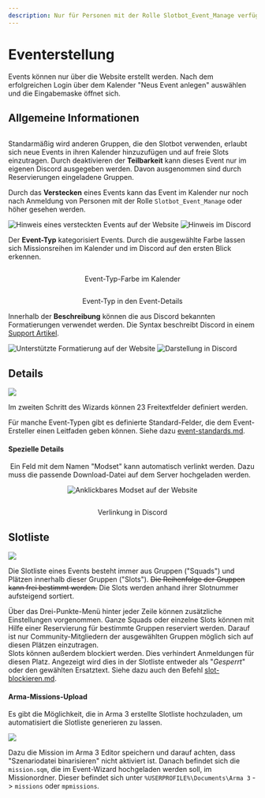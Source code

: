 ```yaml
---
description: Nur für Personen mit der Rolle Slotbot_Event_Manage verfügbar
---
```


# Eventerstellung

Events können nur über die Website erstellt werden. Nach dem erfolgreichen Login über dem Kalender "Neus Event anlegen" auswählen und die Eingabemaske öffnet sich.

## Allgemeine Informationen

<figure><img src="../../.gitbook/assets/Slotbot-DE-EventWizard.png" alt=""><figcaption></figcaption></figure>

Standarmäßig wird anderen Gruppen, die den Slotbot verwenden, erlaubt sich neue Events in ihren Kalender hinzuzufügen und auf freie Slots einzutragen. Durch deaktivieren der **Teilbarkeit** kann dieses Event nur im eigenen Discord ausgegeben werden. Davon ausgenommen sind durch Reservierungen eingeladene Gruppen.

Durch das **Verstecken** eines Events kann das Event im Kalender nur noch nach Anmeldung von Personen mit der Rolle `Slotbot_Event_Manage` oder höher gesehen werden.

![Hinweis eines versteckten Events auf der Website](../../.gitbook/assets/Slotbot-DE-HiddenEvent-Details.png) ![Hinweis im Discord](../../.gitbook/assets/Slotbot-HiddenEvent-Discord.png)

Der **Event-Typ** kategorisiert Events. Durch die ausgewählte Farbe lassen sich Missionsreihen im Kalender und im Discord auf den ersten Blick erkennen.

<div align="center">

<figure><img src="../../.gitbook/assets/Slotbot-DE-EventType-Calendar.png" alt=""><figcaption><p>Event-Typ-Farbe im Kalender</p></figcaption></figure>

 

<figure><img src="../../.gitbook/assets/Slotbot-DE-EventType-Details.png" alt=""><figcaption><p>Event-Typ in den Event-Details</p></figcaption></figure>

</div>

Innerhalb der **Beschreibung** können die aus Discord bekannten Formatierungen verwendet werden. Die Syntax beschreibt Discord in einem [Support Artikel](https://support.discord.com/hc/de/articles/210298617-Markdown-Text-101-Chat-Formatierung-Fett-Kursiv-Unterstrichen-).

![Unterstützte Formatierung auf der Website](../../.gitbook/assets/Slotbot-DE-EventDescriptionMarkdown.png) ![Darstellung in Discord](../../.gitbook/assets/Slotbot-BeschreibungFormat-Discord.png)

## Details

![](../../.gitbook/assets/Sltobot-DE-EventWizard-Details.png)

Im zweiten Schritt des Wizards können 23 Freitextfelder definiert werden.

Für manche Event-Typen gibt es definierte Standard-Felder, die dem Event-Ersteller einen Leitfaden geben können. Siehe dazu [event-standards.md](event-standards.md "mention").

#### Spezielle Details

<img src="../../.gitbook/assets/Badge-Star.png" alt="" data-size="line"> Ein Feld mit dem Namen "Modset" kann automatisch verlinkt werden. Dazu muss die passende Download-Datei auf dem Server hochgeladen werden.

<div align="center">

<img src="../../.gitbook/assets/Slotbot-DE-EventDetails-ModsetDownload.png" alt="Anklickbares Modset auf der Website">

 

<figure><img src="../../.gitbook/assets/Slotbot-Modset-Discord.png" alt=""><figcaption><p>Verlinkung in Discord</p></figcaption></figure>

</div>

## Slotliste

![](../../.gitbook/assets/Slotbot-DE-EventWizard-Slotlist.png)

Die Slotliste eines Events besteht immer aus Gruppen ("Squads") und Plätzen innerhalb dieser Gruppen ("Slots"). ~~Die Reihenfolge der Gruppen kann frei bestimmt werden.~~ Die Slots werden anhand ihrer Slotnummer aufsteigend sortiert.

Über das Drei-Punkte-Menü hinter jeder Zeile können zusätzliche Einstellungen vorgenommen. Ganze Squads oder einzelne Slots können mit Hilfe einer Reservierung für bestimmte Gruppen reserviert werden. Darauf ist nur Community-Mitgliedern der ausgewählten Gruppen möglich sich auf diesen Plätzen einzutragen.\
Slots können außerdem blockiert werden. Dies verhindert Anmeldungen für diesen Platz. Angezeigt wird dies in der Slotliste entweder als "_Gesperrt_" oder den gewählten Ersatztext. Siehe dazu auch den Befehl [slot-blockieren.md](../bot-befehle/slot-blockieren.md "mention").

#### Arma-Missions-Upload

Es gibt die Möglichkeit, die in Arma 3 erstellte Slotliste hochzuladen, um automatisiert die Slotliste generieren zu lassen.

![](../../.gitbook/assets/Slotbot-MissionSqmUpload.gif)

Dazu die Mission im Arma 3 Editor speichern und darauf achten, dass "Szenariodatei binarisieren" nicht aktiviert ist. Danach befindet sich die `mission.sqm`, die im Event-Wizard hochgeladen werden soll, im Missionordner. Dieser befindet sich unter `%USERPROFILE%\Documents\Arma 3` -> `missions` oder `mpmissions`.
